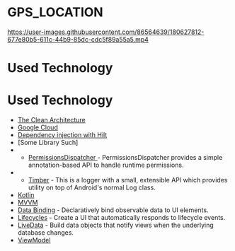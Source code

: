 # GPS_LOCATION

https://user-images.githubusercontent.com/86564639/180627812-677e80b5-611c-44b9-85dc-cdc5f89a55a5.mp4
# Used Technology
# Used Technology
* [The Clean Architecture](https://blog.cleancoder.com/uncle-bob/2012/08/13/the-clean-architecture.html) 
* [Google Cloud](https://console.cloud.google.com/apis/credentials?organizationId=0&project=gpsnews) 
* [Dependency injection with Hilt](https://developer.android.com/training/dependency-injection/hilt-android) 
* [Some Library Such]
* *  [PermissionsDispatcher ](https://github.com/permissions-dispatcher/PermissionsDispatcher) - PermissionsDispatcher provides a simple annotation-based API to handle runtime permissions.
* *  [Timber](https://github.com/JakeWharton/timber) - This is a logger with a small, extensible API which provides utility on top of Android's normal Log class.
* [Kotlin](https://kotlinlang.org/) 
* [MVVM](https://developer.android.com/jetpack/guide)
* [Data Binding](https://developer.android.com/topic/libraries/data-binding/) -  Declaratively bind observable data to UI elements.
* [Lifecycles](https://developer.android.com/topic/libraries/architecture/lifecycle)  - Create a UI that automatically responds to lifecycle events.
* [LiveData](https://developer.android.com/topic/libraries/architecture/livedata) - Build data objects that notify views when the underlying database changes.
* [ViewModel ](https://developer.android.com/topic/libraries/architecture/viewmodel) 

